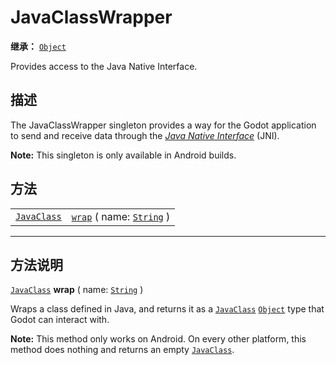 <!-- ⚠ 请勿编辑本文件 ⚠ -->
<!-- 本文档使用脚本从 WeDot 引擎源码仓库生成。 -->
<!-- 生成脚本：https://github.com/WeDot-Engine/WeDot/tree/4.3/doc/tools/make_md.py； -->
<!-- 原文件：https://github.com/WeDot-Engine/WeDot/tree/4.3/doc/classes/JavaClassWrapper.xml。 -->

<div id="_class_javaclasswrapper"></div>

# JavaClassWrapper

**继承：** [`Object`](class_object.md)

Provides access to the Java Native Interface.

## 描述

The JavaClassWrapper singleton provides a way for the Godot application to send and receive data through the [*Java Native Interface*](https://developer.android.com/training/articles/perf-jni) (JNI).

 **Note:** This singleton is only available in Android builds.

## 方法

|||
|:-:|:--|
| [`JavaClass`](class_javaclass.md) | [`wrap`](class_javaclasswrapper.md#class_javaclasswrapper_method_wrap) ( name: [`String`](class_string.md) ) |

<!-- rst-class:: classref-section-separator -->

---

## 方法说明

<div id="_class_javaclasswrapper_method_wrap"></div>

[`JavaClass`](class_javaclass.md) **wrap** ( name: [`String`](class_string.md) )<div id="class_javaclasswrapper_method_wrap"></div>

Wraps a class defined in Java, and returns it as a [`JavaClass`](class_javaclass.md) [`Object`](class_object.md) type that Godot can interact with.

 **Note:** This method only works on Android. On every other platform, this method does nothing and returns an empty [`JavaClass`](class_javaclass.md).

[^virtual]: 本方法通常需要用户覆盖才能生效。
[^const]: 本方法无副作用，不会修改该实例的任何成员变量。
[^vararg]: 本方法除了能接受在此处描述的参数外，还能够继续接受任意数量的参数。
[^constructor]: 本方法用于构造某个类型。
[^static]: 调用本方法无需实例，可直接使用类名进行调用。
[^operator]: 本方法描述的是使用本类型作为左操作数的有效运算符。
[^bitfield]: 这个值是由下列位标志构成位掩码的整数。
[^void]: 无返回值。
